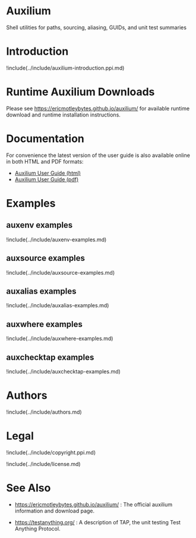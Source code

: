 # Auxilium

Shell utilities for paths, sourcing, aliasing, GUIDs, and unit test summaries

# Introduction

!include(../include/auxilium-introduction.ppi.md)

# Runtime Auxilium Downloads

Please see <https://ericmotleybytes.github.io/auxilium/> for available
runtime download and runtime installation instructions.

# Documentation

For convenience the latest version of the user guide is also
available online in both HTML and PDF formats:

* [Auxilium User Guide (html)](https://ericmotleybytes.github.io/auxilium/auxilium-user-guide.html)
* [Auxilium User Guide (pdf)](https://ericmotleybytes.github.io/auxilium/auxilium-user-guide.pdf)

# Examples

## auxenv examples

!include(../include/auxenv-examples.md)

## auxsource examples

!include(../include/auxsource-examples.md)

## auxalias examples

!include(../include/auxalias-examples.md)

## auxwhere examples

!include(../include/auxwhere-examples.md)

## auxchecktap examples

!include(../include/auxchecktap-examples.md)

# Authors

!include(../include/authors.md)

# Legal

!include(../include/copyright.ppi.md)

!include(../include/license.md)

# See Also

* <https://ericmotleybytes.github.io/auxilium/> : The official
  auxilium information and download page.

* <https://testanything.org/> : A description of TAP,
  the unit testing Test Anything Protocol.
